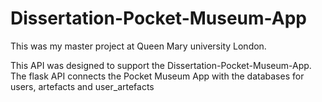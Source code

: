 # Dissertation-Pocket-Museum-App

This was my master project at Queen Mary university London. 

This API was designed to support the Dissertation-Pocket-Museum-App.
The flask API connects the Pocket Museum App with the databases for users, artefacts and user_artefacts 
